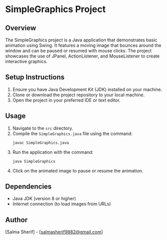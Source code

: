 # SimpleGraphics Project

## Overview
The SimpleGraphics project is a Java application that demonstrates basic animation using Swing. It features a moving image that bounces around the window and can be paused or resumed with mouse clicks. The project showcases the use of JPanel, ActionListener, and MouseListener to create interactive graphics.

## Setup Instructions
1. Ensure you have Java Development Kit (JDK) installed on your machine.
2. Clone or download the project repository to your local machine.
3. Open the project in your preferred IDE or text editor.

## Usage
1. Navigate to the `src` directory.
2. Compile the `SimpleGraphics.java` file using the command:
   ```
   javac SimpleGraphics.java
   ```
3. Run the application with the command:
   ```
   java SimpleGraphics
   ```
4. Click on the animated image to pause or resume the animation.

## Dependencies
- Java JDK (version 8 or higher)
- Internet connection (to load images from URLs)

## Author
[Salma Sherif] - [salmasherif9882@gmail.com]
